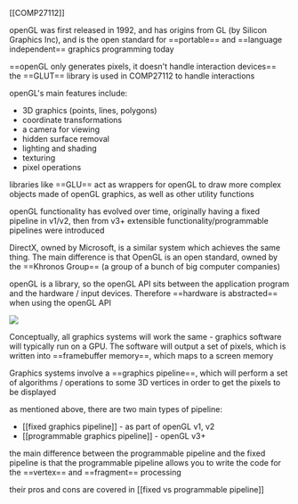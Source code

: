 [[COMP27112]]

openGL was first released in 1992, and has origins from GL (by Silicon Graphics Inc), and is the open standard for ==portable== and ==language independent== graphics programming today

==openGL only generates pixels, it doesn't handle interaction devices==
the ==GLUT== library is used in COMP27112 to handle interactions

openGL's main features include:
- 3D graphics (points, lines, polygons)
- coordinate transformations
- a camera for viewing
- hidden surface removal
- lighting and shading
- texturing
- pixel operations

libraries like ==GLU== act as wrappers for openGL to draw more complex objects made of openGL graphics, as well as other utility functions

openGL functionality has evolved over time, originally having a fixed pipeline in v1/v2, then from v3+ extensible functionality/programmable pipelines were introduced

DirectX, owned by Microsoft, is a similar system which achieves the same thing. The main difference is that OpenGL is an open standard, owned by the ==Khronos Group== (a group of a bunch of big computer companies)

openGL is a library, so the openGL API sits between the application program and the hardware / input devices. Therefore ==hardware is abstracted== when using the openGL API

![](https://i.imgur.com/OAmE1OC.png)

Conceptually, all graphics systems will work the same - graphics software will typically run on a GPU. The software will output a set of pixels, which is written into ==framebuffer memory==, which maps to a screen memory

Graphics systems involve a ==graphics pipeline==, which will perform a set of algorithms / operations to some 3D vertices in order to get the pixels to be displayed

as mentioned above, there are two main types of pipeline:
- [[fixed graphics pipeline]] - as part of openGL v1, v2
- [[programmable graphics pipeline]] - openGL v3+

the main difference between the programmable pipeline and the fixed pipeline is that the programmable pipeline allows you to write the code for the ==vertex== and ==fragment== processing

their pros and cons are covered in [[fixed vs programmable pipeline]]